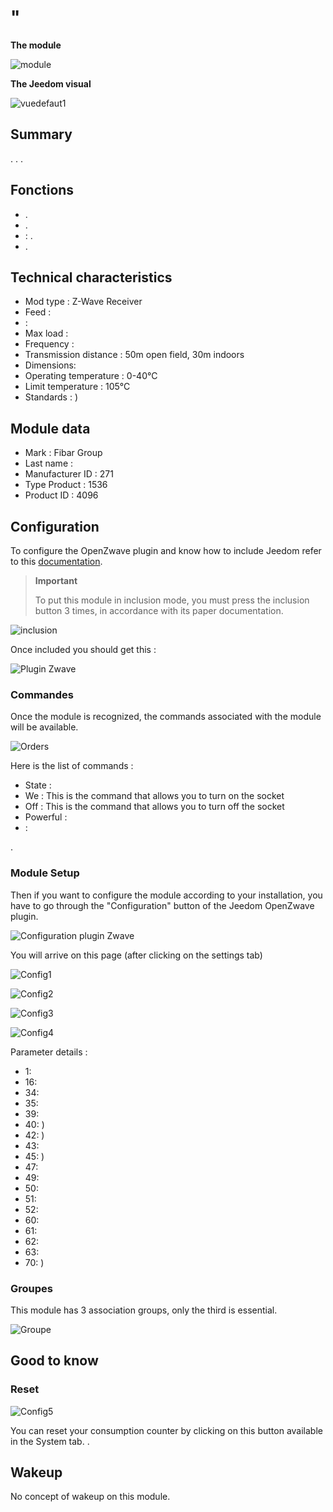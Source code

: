 # "

**The module**

![module](images/fibaro.fgwpe101/module.jpg)

**The Jeedom visual**

![vuedefaut1](images/fibaro.fgwpe101/vuedefaut1.jpg)

## Summary

. . . 

## Fonctions

-   .
-   .
-   : .
-   .

## Technical characteristics

-   Mod type : Z-Wave Receiver
-   Feed : 
-    : 
-   Max load : 
-   Frequency : 
-   Transmission distance : 50m open field, 30m indoors
-   Dimensions: 
-   Operating temperature : 0-40°C
-   Limit temperature : 105°C
-   Standards : )

## Module data

-   Mark : Fibar Group
-   Last name : 
-   Manufacturer ID : 271
-   Type Product : 1536
-   Product ID : 4096

## Configuration

To configure the OpenZwave plugin and know how to include Jeedom refer to this [documentation](https://doc.jeedom.com/en_US/plugins/automation%20protocol/openzwave/).

> **Important**
>
> To put this module in inclusion mode, you must press the inclusion button 3 times, in accordance with its paper documentation.

![inclusion](images/fibaro.fgwpe101/inclusion.jpg)

Once included you should get this :

![Plugin Zwave](images/fibaro.fgwpe101/information.jpg)

### Commandes

Once the module is recognized, the commands associated with the module will be available.

![Orders](images/fibaro.fgwpe101/commandes.jpg)

Here is the list of commands :

-   State : 
-   We : This is the command that allows you to turn on the socket
-   Off : This is the command that allows you to turn off the socket
-   Powerful : 
-    : 

.

### Module Setup

Then if you want to configure the module according to your installation, you have to go through the "Configuration" button of the Jeedom OpenZwave plugin.

![Configuration plugin Zwave](images/plugin/bouton_configuration.jpg)

You will arrive on this page (after clicking on the settings tab)

![Config1](images/fibaro.fgwpe101/config1.jpg)

![Config2](images/fibaro.fgwpe101/config2.jpg)

![Config3](images/fibaro.fgwpe101/config3.jpg)

![Config4](images/fibaro.fgwpe101/config4.jpg)

Parameter details :

-   1: 
-   16: 
-   34: 
-   35: 
-   39: 
-   40: )
-   42: )
-   43: 
-   45: )
-   47: 
-   49: 
-   50: 
-   51: 
-   52: 
-   60: 
-   61: 
-   62: 
-   63: 
-   70: )

### Groupes

This module has 3 association groups, only the third is essential.

![Groupe](images/fibaro.fgwpe101/groupe.jpg)

## Good to know

### Reset

![Config5](images/fibaro.fgwpe101/config5.jpg)

You can reset your consumption counter by clicking on this button available in the System tab. .

## Wakeup

No concept of wakeup on this module.
